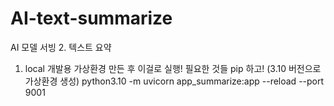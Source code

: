 # AI-text-summarize
AI 모델 서빙 2. 텍스트 요약

1.  local 개발용
가상환경 만든 후 
이걸로 실행! 필요한 것들 pip 하고!
(3.10 버전으로 가상환경 생성)
python3.10 -m uvicorn app_summarize:app --reload --port 9001
